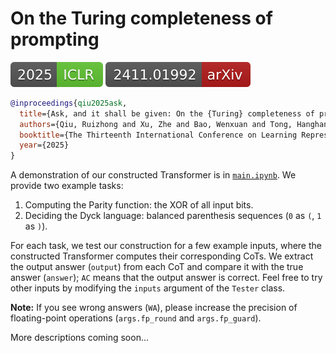 # On the Turing completeness of prompting

[![Our paper at ICLR 2025](https://github.com/q-rz/ICLR25-prompting-theory/raw/main/assets/img.shields.io%20badge%202025-ICLR-60C332.svg)](https://openreview.net/forum?id=AS8SPTyBgw) [![Our paper on arXiv](https://github.com/q-rz/ICLR25-prompting-theory/raw/main/assets/img.shields.io%20badge%202411.01992-arXiv-B31B1B.svg)](https://arxiv.org/abs/2411.01992)

```bibtex
@inproceedings{qiu2025ask,
  title={Ask, and it shall be given: On the {Turing} completeness of prompting},
  authors={Qiu, Ruizhong and Xu, Zhe and Bao, Wenxuan and Tong, Hanghang},
  booktitle={The Thirteenth International Conference on Learning Representations},
  year={2025}
}
```

A demonstration of our constructed Transformer is in [`main.ipynb`](https://github.com/q-rz/ICLR25-prompting-theory/blob/main/main.ipynb). We provide two example tasks:

1. Computing the Parity function: the XOR of all input bits.
2. Deciding the Dyck language: balanced parenthesis sequences (`0` as `(`, `1` as `)`).

For each task, we test our construction for a few example inputs, where the constructed Transformer computes their corresponding CoTs. We extract the output answer (`output`) from each CoT and compare it with the true answer (`answer`); `AC` means that the output answer is correct. Feel free to try other inputs by modifying the `inputs` argument of the `Tester` class. 

**Note:** If you see wrong answers (`WA`), please increase the precision of floating-point operations (`args.fp_round` and `args.fp_guard`).

More descriptions coming soon...
